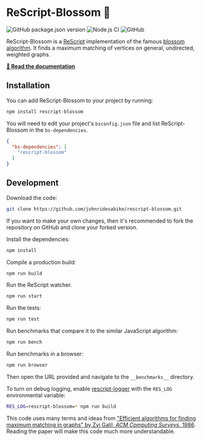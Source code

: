 # ReScript-Blossom 🌺

![GitHub package.json version](https://img.shields.io/github/package-json/v/johnridesabike/rescript-blossom)
![Node.js CI](https://github.com/johnridesabike/rescript-blossom/workflows/Node.js%20CI/badge.svg)
![GitHub](https://img.shields.io/github/license/johnridesabike/rescript-blossom)

ReScript-Blossom is a [ReScript](https://rescript-lang.org/) implementation of the
famous [blossom algorithm](https://en.wikipedia.org/wiki/Blossom_algorithm). It
finds a maximum matching of vertices on general, undirected, weighted graphs.

**[📖 Read the documentation](https://johnridesa.bike/rescript-blossom/)**

## Installation

You can add ReScript-Blossom to your project by running:
```sh
npm install rescript-blossom
```

You will need to edit your project's `bsconfig.json` file and list
ReScript-Blossom in the `bs-dependencies`.
```json
{
  "bs-dependencies": [
    "rescript-blossom"
  ]
}
```

## Development

Download the code:
```sh
git clone https://github.com/johnridesabike/rescript-blossom.git
```
If you want to make your own changes, then it's recommended to fork the
repository on GitHub and clone your forked version.

Install the dependencies:
```sh
npm install
```

Compile a production build:
```sh
npm run build
```

Run the ReScript watcher.
```sh
npm run start
```

Run the tests:
```sh
npm run test
```

Run benchmarks that compare it to the similar JavaScript algorithm:
```sh
npm run bench
```

Run benchmarks in a browser:
```sh
npm run browser
```
Then open the URL provided and navigate to the `__benchmarks__` directory.

To turn on debug logging, enable [rescript-logger](https://github.com/MinimaHQ/rescript-logger)
with the `RES_LOG` environmental variable:
```sh
RES_LOG=rescript-blossom=* npm run build
```

This code uses many terms and ideas from
["Efficient algorithms for finding maximum matching in graphs" by Zvi Galil, *ACM Computing Surveys*, 1986](https://doi.org/10.1145/6462.6502).
Reading the paper will make this code much more understandable.

